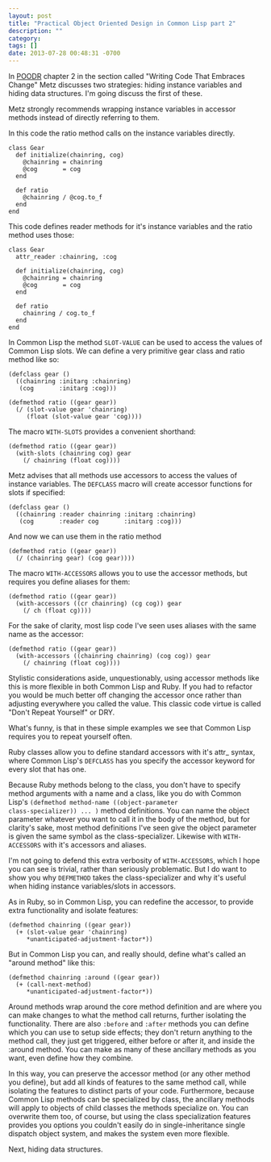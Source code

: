 ```yaml
---
layout: post
title: "Practical Object Oriented Design in Common Lisp part 2"
description: ""
category: 
tags: []
date: 2013-07-28 00:48:31 -0700
---
```

<!-- {% include JB/setup %} -->

In <a href="http://www.poodr.info/">POODR</a> chapter 2 in the section
called "Writing Code That Embraces Change" Metz discusses two
strategies: hiding instance variables and hiding data structures. I'm
going discuss the first of these.

Metz strongly recommends wrapping instance variables in accessor
methods instead of directly referring to them.

<!-- more -->

In this code the ratio method calls on the instance variables directly.

<pre><code class="ruby">class Gear
  def initialize(chainring, cog)
    @chainring = chainring
    @cog       = cog
  end

  def ratio
    @chainring / @cog.to_f
  end
end
</code></pre>

This code defines reader methods for it's instance variables and the
ratio method uses those:

<pre><code class="ruby">class Gear
  attr_reader :chainring, :cog

  def initialize(chainring, cog)
    @chainring = chainring
    @cog       = cog
  end

  def ratio
    chainring / cog.to_f
  end
end
</code></pre>

In Common Lisp the method <code>SLOT-VALUE</code> can be used to
access the values of Common Lisp slots. We can define a very primitive
gear class and ratio method like so:

<pre><code class="lisp">(defclass gear ()
  ((chainring :initarg :chainring)
   (cog       :initarg :cog)))

(defmethod ratio ((gear gear))
  (/ (slot-value gear 'chainring)
     (float (slot-value gear 'cog))))
</code></pre>

The macro <code>WITH-SLOTS</code> provides a convenient shorthand:

<pre><code class="lisp">(defmethod ratio ((gear gear))
  (with-slots (chainring cog) gear
    (/ chainring (float cog))))
</code></pre>

Metz advises that all methods use accessors to access the values of
instance variables. The <code>DEFCLASS</code> macro will create
accessor functions for slots if specified:

<pre><code class="lisp">(defclass gear ()
  ((chainring :reader chainring :initarg :chainring)
   (cog       :reader cog       :initarg :cog)))
</code></pre>

And now we can use them in the ratio method

<pre><code class="lisp">(defmethod ratio ((gear gear))
  (/ (chainring gear) (cog gear))))
</code></pre>

The macro <code>WITH-ACCESSORS</code> allows you to use the accessor
methods, but requires you define aliases for them:

<pre><code class="lisp">(defmethod ratio ((gear gear))
  (with-accessors ((cr chainring) (cg cog)) gear
    (/ ch (float cg))))
</code></pre>

For the sake of clarity, most lisp code I've seen uses aliases with the
same name as the accessor:

<pre><code class="lisp">(defmethod ratio ((gear gear))
  (with-accessors ((chainring chainring) (cog cog)) gear
    (/ chainring (float cog))))
</code></pre>

Stylistic considerations aside, unquestionably, using accessor methods
like this is more flexible in both Common Lisp and Ruby. If you had to
refactor you would be much better off changing the accessor once
rather than adjusting everywhere you called the value. This classic
code virtue is called "Don't Repeat Yourself" or DRY.

What's funny, is that in these simple examples we see that Common Lisp
requires you to repeat yourself often.

Ruby classes allow you to define standard accessors with it's attr_
syntax, where Common Lisp's <code>DEFCLASS</code> has you specify the
accessor keyword for every slot that has one.

Because Ruby methods belong to the class, you don't have to specify
method arguments with a name and a class, like you do with Common
Lisp's <code class="lisp">(defmethod method-name ((object-parameter
class-specializer)) ... )</code> method definitions. You can name the
object parameter whatever you want to call it in the body of the
method, but for clarity's sake, most method definitions I've seen give
the object parameter is given the same symbol as the
class-specializer. Likewise with <code>WITH-ACCESSORS</code> with it's
accessors and aliases.

I'm not going to defend this extra verbosity of
<code>WITH-ACCESSORS</code>, which I hope you can see is trivial,
rather than seriously problematic. But I do want to show you why
<code>DEFMETHOD</code> takes the class-specializer and why it's useful
when hiding instance variables/slots in accessors.

As in Ruby, so in Common Lisp, you can redefine the accessor, to
provide extra functionality and isolate features:

<pre><code class="lisp">(defmethod chainring ((gear gear))
  (+ (slot-value gear 'chainring)
     *unanticipated-adjustment-factor*))
</code></pre>

But in Common Lisp you can, and really should, define what's called an
"around method" like this:

<pre><code class="lisp">(defmethod chainring :around ((gear gear))
  (+ (call-next-method)
     *unanticipated-adjustment-factor*))
</code></pre>

Around methods wrap around the core method definition and are where
you can make changes to what the method call returns, further
isolating the functionality. There are also <code>:before</code> and
<code>:after</code> methods you can define which you can use to setup
side effects; they don't return anything to the method call, they just
get triggered, either before or after it, and inside the :around
method. You can make as many of these ancillary methods as you want,
even define how they combine.

In this way, you can preserve the accessor method (or any other method
you define), but add all kinds of features to the same method call,
while isolating the features to distinct parts of your code.
Furthermore, because Common Lisp methods can be specialized by class,
the ancillary methods will apply to objects of child classes the
methods specialize on. You can overwrite them too, of course, but
using the class specialization features provides you options you
couldn't easily do in single-inheritance single dispatch object
system, and makes the system even more flexible.

Next, hiding data structures.
